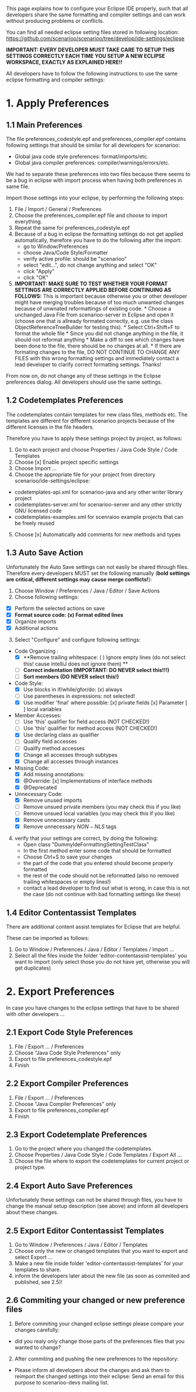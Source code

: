 This page explains how to configure your Eclipse IDE properly, such that all developers share the same formatting and compiler settings and can work without producing problems or conflicts.

You can find all needed eclipse setting files stored in following location:
https://github.com/scenarioo/scenarioo/tree/develop/ide-settings/eclipse

**IMPORTANT: EVERY DEVELOPER MUST TAKE CARE TO SETUP THIS SETTINGS CORRECTLY EACH TIME YOU SETUP A NEW ECLIPSE WORKSPACE, EXACTLY AS EXPLAINED HERE!!**

All developers have to follow the following instructions to use the same eclipse formatting and compiler settings:

# 1. Apply Preferences

## 1.1 Main Preferences

The file preferences_codestyle.epf and preferences_compiler.epf contains following settings that should be similar for all developers for scenarioo: 
* Global java code style preferences: format/imports/etc.
* Global java compiler preferences: compiler/warnings/errors/etc.

We had to separate these preferences into two files because there seems to be a bug in eclipse with import process when having both preferences in same file.
	
Import those settings into your eclipse, by performing the following steps:

1. File / Import / General / Preferences
2. Choose the preferences_compiler.epf file and choose to import everything.
3. Repeat the same for preferences_codestyle.epf
4. Because of a bug in eclipse the formatting settings do not get applied automatically, therefore you have to do the following after the import:
    * go to Window/Preferences
    * choose Java/Code Style/Formatter
    * verify active profile: should be "scenarioo"
    * select "edit...", do not change anything and select "OK"
    * click "Apply"
    * click "OK"
5. **IMPORTANT: MAKE SURE TO TEST WHETHER YOUR FORMAT SETTINGS ARE CORRECTLY APPLIED BEFORE CONTINUING AS FOLLOWS:** This is important because otherwise you or other developer might have merging troubles because of too much unwanted changes because of unwnated reformattings of existing code.
       * Choose a unchanged Java File from scenarioo-server in Eclipse and open it (choose one that is allready formated correctly, e.g. use the class ObjectReferenceTreeBuilder for testing this). 
       * Select Ctrl+Shift+F to format the whole file
       * Since you did not change anything in the file, it should not reformat anything
       * Make a diff to see which changes have been done to the file, there should be no changes at all.
       * If there are formating changes to the file, DO NOT CONTINUE TO CHANGE ANY FILES with this wrong formatting settings and immediately contact a lead developer to clarify correct formatting settings. Thanks!

From now on, do not change any of these settings in the Eclipse preferences dialog. All developers should use the same settings.

## 1.2 Codetemplates Preferences

The codetemplates contain templates for new class files, methods etc. 
The templates are different for different scenarioo projects because of the different licenses in the file headers.
	
Therefore you have to apply these settings project by project, as follows:

1. Go to each project and choose Properties / Java Code Style / Code Templates
2. Choose [x] Enable project specific settings
3. Choose Import ...
4. Choose the appropriate file for your project from directory scenarioo/ide-settings/eclipse:
  * codetemplates-api.xml	for scenarioo-java and any other writer library project
  * codetemplates-server.xml	for scenarioo-server and any other strictly GNU licensed code
  * codetemplates-examples.xml	for scenraioo example projects that can be freely reused
5. Choose [x] Automatically add comments for new methods and types

## 1.3 Auto Save Action

Unfortunately the Auto Save settings can not easily be shared through files. 
Therefore every developers MUST set the following manually (**bold settings are critical, different settings may cause merge conflicts!**):

1. Choose Window / Preferences / Java / Editor / Save Actions 
2. Choose following settings:
  * [x] Perform the selected actions on save
  * [x] **Format source code: (x) Format edited lines**
  * [x] Organize imports
  * [x] Additional actions
3. Select "Configure" and configure following settings:
  * Code Organizing :
    * [x] **Remove trailing whitespace: ( ) Ignore empty lines (do not select this! cause intelliJ does not ignore them) **
    * [ ] **Correct indentation (IMPORTANT: DO NEVER select this!!!)**
    * [ ] **Sort members (DO NEVER select this!)**
  * Code Style:
    * [x] Use blocks in if/while/gfor/do: (x) always
    * [ ] Use parentheses in expressions: not selected!
    * [x] Use modifier 'final' where possible: [x] private fields [x] Parameter [ ] local variables
  * Member Accesses:
    * [ ] Use 'this' qualifier for field access (NOT CHECKED!)
    * [ ] Use 'this' qualifier for method access (NOT CHECKED!)
    * [x] Use declaring class as qualifier
    * [ ] Qualify field accesses
    * [ ] Qualify method accesses
    * [x] Change all accesses through subtypes
    * [x] Change all accesses through instances
  * Missing Code:
    * [x] Add missing annotations:
    * [x] @Override: [x] Implementations of interface methods
    * [x] @Deprecated
  * Unnecessary Code:
    * [x] Remove unused imports
    * [ ] Remove unsued private members (you may check this if you like)
    * [ ] Remove unsued local variables (you may check this if you like)
    * [x] Remove unnecessary casts
    * [x] Remove unnecessary $NON-NLS$ tags
4. verify that your settings are correct, by doing the following:
   * Open class "DummyIdeFormattingSettingTestClass"
   * In the first method enter some code that should be formatted
   * Choose Ctrl+S to save your changes
   * the part of the code that you entered should become properly formatted
   * the rest of the code should not be reformatted (also no removed trailing whitespaces or empty lines!)
   * contact a lead developer to find out what is wrong, in case this is not the case (do not continue with bad formatting settings like these)

## 1.4 Editor Contentassist Templates

There are additional content assist templates for Eclipse that are helpful.

These can be imported as follows:

1. Go to Window / Preferences / Java / Editor / Templates / Import ...
2. Select all the files inside the folder 'editor-contentassist-templates' you want to import (only select those you do not have yet, otherwise you will get duplicates)

# 2. Export Preferences
In case you have changes to the eclipse settings that have to be shared with other developers ...

## 2.1 Export Code Style Preferences

1. File / Export ... / Preferences
2. Choose "Java Code Style Preferences" only
3. Export to file preferences_codestyle.epf
4. Finish

## 2.2 Export Compiler Preferences

1. File / Export ... / Preferences
2. Choose "Java Compiler Preferences" only
3. Export to file preferences_compiler.epf
4. Finish


## 2.3 Export Codetemplate Preferences

1. Go to the project where you changed the codetemplates. 
2. Choose Properties / Java Code Style / Code Templates / Export All ...
3. Choose the file where to export the codetemplates for current project or project type.

## 2.4 Export Auto Save Preferences

Unfortunately these settings can not be shared through files, you have to change the manual setup description (see above) and inform all developers about these changes.

## 2.5 Export Editor Contentassist Templates

1. Go to Window / Preferences / Java / Editor / Templates 
2. Choose only the new or changed templates that you want to export and select Export ...
3. Make a new file inside folder 'editor-contentassist-templates' for your templates to share.
4. inform the developers later about the new file (as soon as commited and published, see 2.5)!

## 2.6 Commiting your changed or new preference files
	
1. Before commiting your changed eclipse settings please compare your changes carefully: 
  * did you realy only change those parts of the preferences files that you wanted to change?
2. After commiting and pushing the new preferences to the repository:
  * Please inform all developers about the changes and ask them to reimport the changed settings into their eclipse: Send an email for this purpose to scenarioo-devs mailing list.
